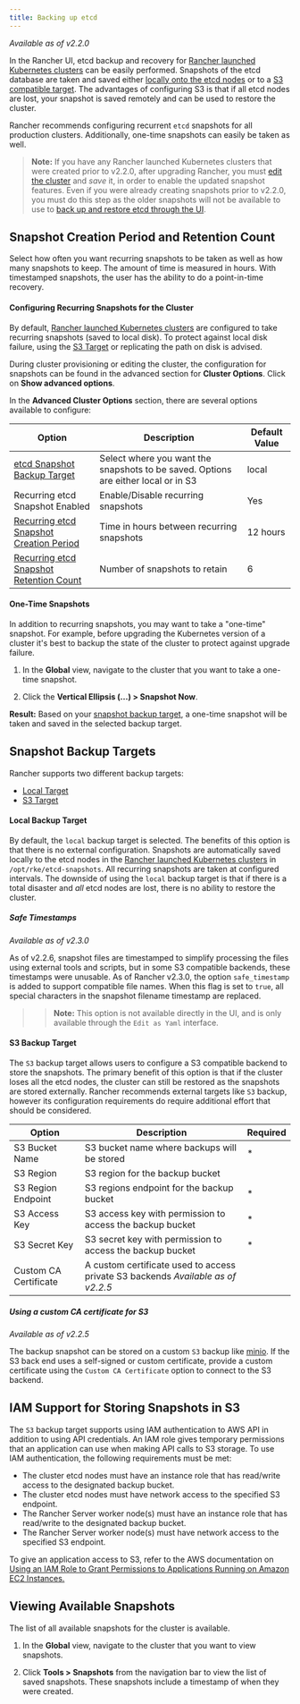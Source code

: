```yaml
---
title: Backing up etcd
---
```


_Available as of v2.2.0_

In the Rancher UI, etcd backup and recovery for [Rancher launched Kubernetes clusters](/docs/cluster-provisioning/rke-clusters/) can be easily performed. Snapshots of the etcd database are taken and saved either [locally onto the etcd nodes](#local-backup-target) or to a [S3 compatible target](#s3-backup-target). The advantages of configuring S3 is that if all etcd nodes are lost, your snapshot is saved remotely and can be used to restore the cluster.

Rancher recommends configuring recurrent `etcd` snapshots for all production clusters. Additionally, one-time snapshots can easily be taken as well.

> **Note:** If you have any Rancher launched Kubernetes clusters that were created prior to v2.2.0, after upgrading Rancher, you must [edit the cluster](/docs/cluster-admin/editing-clusters/) and _save_ it, in order to enable the updated snapshot features. Even if you were already creating snapshots prior to v2.2.0, you must do this step as the older snapshots will not be available to use to [back up and restore etcd through the UI](/docs/cluster-admin/restoring-etcd/).

## Snapshot Creation Period and Retention Count

Select how often you want recurring snapshots to be taken as well as how many snapshots to keep. The amount of time is measured in hours. With timestamped snapshots, the user has the ability to do a point-in-time recovery.

#### Configuring Recurring Snapshots for the Cluster

By default, [Rancher launched Kubernetes clusters](/docs/cluster-provisioning/rke-clusters/) are configured to take recurring snapshots (saved to local disk). To protect against local disk failure, using the [S3 Target](#s3-backup-target) or replicating the path on disk is advised.

During cluster provisioning or editing the cluster, the configuration for snapshots can be found in the advanced section for **Cluster Options**. Click on **Show advanced options**.

In the **Advanced Cluster Options** section, there are several options available to configure:

| Option                                                                                   | Description                                                                        | Default Value |
| ---------------------------------------------------------------------------------------- | ---------------------------------------------------------------------------------- | ------------- |
| [etcd Snapshot Backup Target](#snapshot-backup-targets)                                  | Select where you want the snapshots to be saved. Options are either local or in S3 | local         |
| Recurring etcd Snapshot Enabled                                                          | Enable/Disable recurring snapshots                                                 | Yes           |
| [Recurring etcd Snapshot Creation Period](#snapshot-creation-period-and-retention-count) | Time in hours between recurring snapshots                                          | 12 hours      |
| [Recurring etcd Snapshot Retention Count](#snapshot-creation-period-and-retention-count) | Number of snapshots to retain                                                      | 6             |

#### One-Time Snapshots

In addition to recurring snapshots, you may want to take a "one-time" snapshot. For example, before upgrading the Kubernetes version of a cluster it's best to backup the state of the cluster to protect against upgrade failure.

1. In the **Global** view, navigate to the cluster that you want to take a one-time snapshot.

2. Click the **Vertical Ellipsis (...) > Snapshot Now**.

**Result:** Based on your [snapshot backup target](#snapshot-backup-targets), a one-time snapshot will be taken and saved in the selected backup target.

## Snapshot Backup Targets

Rancher supports two different backup targets:

- [Local Target](#local-backup-target)
- [S3 Target](#s3-backup-target)

#### Local Backup Target

By default, the `local` backup target is selected. The benefits of this option is that there is no external configuration. Snapshots are automatically saved locally to the etcd nodes in the [Rancher launched Kubernetes clusters](/docs/cluster-provisioning/rke-clusters/) in `/opt/rke/etcd-snapshots`. All recurring snapshots are taken at configured intervals. The downside of using the `local` backup target is that if there is a total disaster and _all_ etcd nodes are lost, there is no ability to restore the cluster.

##### Safe Timestamps

_Available as of v2.3.0_

As of v2.2.6, snapshot files are timestamped to simplify processing the files using external tools and scripts, but in some S3 compatible backends, these timestamps were unusable. As of Rancher v2.3.0, the option `safe_timestamp` is added to support compatible file names. When this flag is set to `true`, all special characters in the snapshot filename timestamp are replaced.

> > **Note:** This option is not available directly in the UI, and is only available through the `Edit as Yaml` interface.

#### S3 Backup Target

The `S3` backup target allows users to configure a S3 compatible backend to store the snapshots. The primary benefit of this option is that if the cluster loses all the etcd nodes, the cluster can still be restored as the snapshots are stored externally. Rancher recommends external targets like `S3` backup, however its configuration requirements do require additional effort that should be considered.

| Option                | Description                                                                      | Required |
| --------------------- | -------------------------------------------------------------------------------- | -------- |
| S3 Bucket Name        | S3 bucket name where backups will be stored                                      | \*       |
| S3 Region             | S3 region for the backup bucket                                                  |          |
| S3 Region Endpoint    | S3 regions endpoint for the backup bucket                                        | \*       |
| S3 Access Key         | S3 access key with permission to access the backup bucket                        | \*       |
| S3 Secret Key         | S3 secret key with permission to access the backup bucket                        | \*       |
| Custom CA Certificate | A custom certificate used to access private S3 backends _Available as of v2.2.5_ |          |

##### Using a custom CA certificate for S3

_Available as of v2.2.5_

The backup snapshot can be stored on a custom `S3` backup like [minio](https://min.io/). If the S3 back end uses a self-signed or custom certificate, provide a custom certificate using the `Custom CA Certificate` option to connect to the S3 backend.

## IAM Support for Storing Snapshots in S3

The `S3` backup target supports using IAM authentication to AWS API in addition to using API credentials. An IAM role gives temporary permissions that an application can use when making API calls to S3 storage. To use IAM authentication, the following requirements must be met:

- The cluster etcd nodes must have an instance role that has read/write access to the designated backup bucket.
- The cluster etcd nodes must have network access to the specified S3 endpoint.
- The Rancher Server worker node(s) must have an instance role that has read/write to the designated backup bucket.
- The Rancher Server worker node(s) must have network access to the specified S3 endpoint.

To give an application access to S3, refer to the AWS documentation on [Using an IAM Role to Grant Permissions to Applications Running on Amazon EC2 Instances.](https://docs.aws.amazon.com/IAM/latest/UserGuide/id_roles_use_switch-role-ec2.html)

## Viewing Available Snapshots

The list of all available snapshots for the cluster is available.

1. In the **Global** view, navigate to the cluster that you want to view snapshots.

2. Click **Tools > Snapshots** from the navigation bar to view the list of saved snapshots. These snapshots include a timestamp of when they were created.
